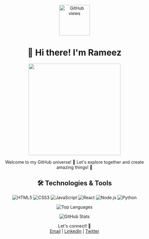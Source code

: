 <p align="center">
  <a href="https://github.com/rameez2005"><img alt="GitHub views" src="https://komarev.com/ghpvc/?username=rameez2005&label=Profile+Views&color=blueviolet&style=plastic" width="100" /></a>
</p>

<h1 align="center">👋 Hi there! I'm Rameez</h1>

<p align="center">
  <img src="https://media.giphy.com/media/3o6Mb6P98h75o0su08/giphy.gif" width="300">
</p>

<p align="center">
  Welcome to my GitHub universe! 🚀 Let's explore together and create amazing things! 🌟
</p>

<h2 align="center">🛠️ Technologies & Tools</h2>

<p align="center">
  <img src="https://img.shields.io/badge/-HTML5-E34F26?style=flat-square&logo=html5&logoColor=ffffff" alt="HTML5">
  <img src="https://img.shields.io/badge/-CSS3-1572B6?style=flat-square&logo=css3" alt="CSS3">
  <img src="https://img.shields.io/badge/-JavaScript-F7DF1E?style=flat-square&logo=javascript&logoColor=000000" alt="JavaScript">
  <img src="https://img.shields.io/badge/-React-61DAFB?style=flat-square&logo=react&logoColor=ffffff" alt="React">
  <img src="https://img.shields.io/badge/-Node.js-339933?style=flat-square&logo=node.js&logoColor=ffffff" alt="Node.js">
  <img src="https://img.shields.io/badge/-Python-3776AB?style=flat-square&logo=python&logoColor=ffffff" alt="Python">
</p>

<p align="center">
  <img src="https://github-readme-stats.vercel.app/api/top-langs/?username=rameez2005&layout=compact" alt="Top Languages">
</p>

<p align="center">
  <img src="https://github-readme-stats.vercel.app/api?username=rameez2005&show_icons=true&theme=radical" alt="GitHub Stats">
</p>

<p align="center">
  Let's connect! 💬
  <br>
  <a href="mailto:sw32722@gmil.com">Email</a> |
  <a href="https://linkedin.com/in/rameez2005">LinkedIn</a> |
  <a href="https://twitter.com/rameez2005">Twitter</a>
</p>
